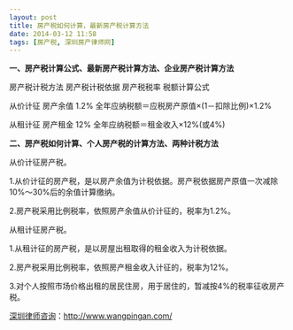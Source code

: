```yaml
---
layout: post
title: 房产税如何计算，最新房产税计算方法
date: 2014-03-12 11:58
tags: [房产税, 深圳房产律师网]
---
```

<strong>一、房产税计算公式、最新房产税计算方法、企业房产税计算方法</strong>

房产税计税方法 	房产税计税依据 	房产税税率 	税额计算公式

从价计征 	房产余值 	1.2% 	全年应纳税额＝应税房产原值×(1－扣除比例)×1.2%

从租计征 	房产租金 	12% 	全年应纳税额＝租金收入×12%(或4%)

<strong>二、房产税如何计算、个人房产税的计算方法、两种计税方法</strong>

从价计征房产税。

1.从价计征的房产税，是以房产余值为计税依据。房产税依据房产原值一次减除10%～30%后的余值计算缴纳。

2.房产税采用比例税率，依照房产余值从价计征的，税率为1.2%。

从租计征房产税。

1.从租计征的房产税，是以房屋出租取得的租金收入为计税依据。

2.房产税采用比例税率，依照房产租金收入计征的，税率为12%。

3.对个人按照市场价格出租的居民住房，用于居住的，暂减按4%的税率征收房产税。



<a href="http://www.wangpingan.com/">深圳律师咨询</a>：<a href="http://www.wangpingan.com/">http://www.wangpingan.com/</a>

